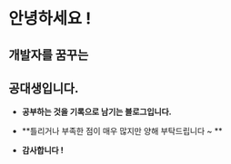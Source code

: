 # 안녕하세요 ! 

## 개발자를 꿈꾸는 

## 공대생입니다. 


* **공부하는 것을 기록으로 남기는 블로그입니다.**

* **틀리거나 부족한 점이 매우 많지만 양해 부탁드립니다 ~ ** 

* **감사합니다  !** 